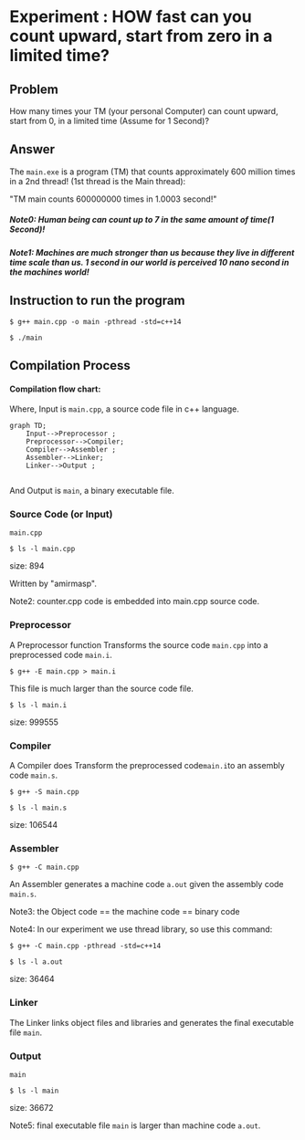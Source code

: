 # Experiment : HOW fast can you count upward, start from zero in a limited time? 
## Problem
How many times your TM (your personal Computer) can 
count upward, start from 0, in a limited time (Assume for 1 Second)?

## Answer
The `main.exe` is a program (TM) that counts approximately 600 million times
in a 2nd thread! (1st thread is the Main thread):

"TM main counts 600000000 times in 1.0003 second!"
##### Note0: Human being can count up to 7 in the same amount of time(1 Second)!    
##### Note1: Machines are much stronger than us because they live in different time scale than us. 1 second in our world is perceived 10 nano second in the machines world!
## Instruction to run the program
`$ g++ main.cpp -o main -pthread -std=c++14`

`$ ./main`

  

## Compilation Process
#### Compilation flow chart:

Where, Input is `main.cpp`, a source code file in c++ language. 
```mermaid
graph TD;
    Input-->Preprocessor ;
    Preprocessor-->Compiler;
    Compiler-->Assembler ;
    Assembler-->Linker;
    Linker-->Output ;
    
```
And Output is `main`, a binary executable file.
### Source Code (or Input)

`main.cpp`

`$ ls -l main.cpp`

size: 894


Written by "amirmasp".

 Note2: counter.cpp code is embedded into main.cpp source code. 

### Preprocessor


A Preprocessor function Transforms the source code `main.cpp` into a preprocessed code `main.i`.

`$ g++ -E main.cpp > main.i`

This file is much larger than the source code file.

`$ ls -l main.i`

size: 999555




### Compiler

A Compiler does Transform the preprocessed code`main.i`to an assembly code `main.s`.

`$ g++ -S main.cpp`

`$ ls -l main.s` 

size: 106544

### Assembler

`$ g++ -C main.cpp`

An Assembler generates a machine code `a.out` given the assembly code `main.s`.

Note3: the Object code == the machine code == binary code

Note4: In our experiment we use thread library, so use this command:
 
`$ g++ -C main.cpp -pthread -std=c++14` 

`$ ls -l a.out`

size: 36464



### Linker

The Linker links object files and libraries and generates the final executable file `main`.

### Output

`main`

`$ ls -l main`

size: 36672

Note5: final executable file `main` is larger than machine code `a.out`.

   
